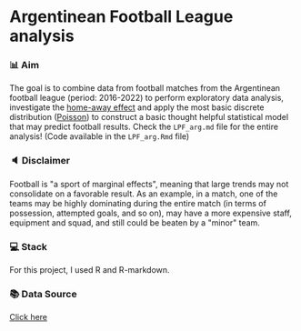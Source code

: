 # Argentinean Football League analysis 

### 📊 Aim
The goal is to combine data from football matches from the Argentinean football league (period: 2016-2022) to perform exploratory data analysis, investigate the [home-away effect](https://en.wikipedia.org/wiki/Home_advantage) and apply the most basic discrete distribution ([Poisson](https://es.wikipedia.org/wiki/Distribuci%C3%B3n_de_Poisson)) to construct a basic thought helpful statistical model that may predict football results. Check the `LPF_arg.md` file for the entire analysis! (Code available in the `LPF_arg.Rmd` file)

### 🔈 Disclaimer
Football is "a sport of marginal effects", meaning that large trends may not consolidate on a favorable result. As an example, in a match, one of the teams may be highly dominating during the entire match (in terms of possession, attempted goals, and so on), may have a more expensive staff, equipment and squad, and still could be beaten by a "minor" team.

### 💻 Stack
For this project, I used R and R-markdown.

### 📚 Data Source
[Click here](https://www.kaggle.com/datasets/vivovinco/20222023-football-player-stats)


